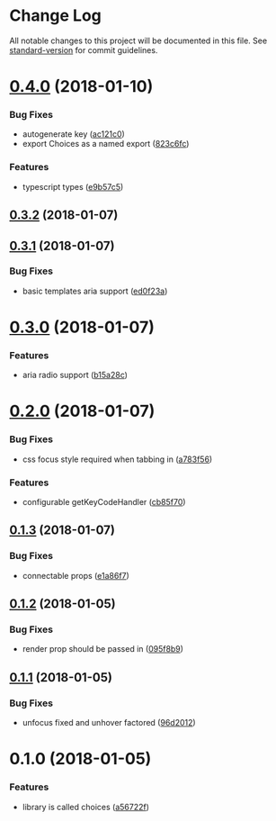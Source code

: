 # Change Log

All notable changes to this project will be documented in this file. See [standard-version](https://github.com/conventional-changelog/standard-version) for commit guidelines.

<a name="0.4.0"></a>
# [0.4.0](https://github.com/sebinsua/react-choices/compare/v0.3.1...v0.4.0) (2018-01-10)


### Bug Fixes

* autogenerate key ([ac121c0](https://github.com/sebinsua/react-choices/commit/ac121c0))
* export Choices as a named export ([823c6fc](https://github.com/sebinsua/react-choices/commit/823c6fc))


### Features

* typescript types ([e9b57c5](https://github.com/sebinsua/react-choices/commit/e9b57c5))



<a name="0.3.2"></a>
## [0.3.2](https://github.com/sebinsua/react-choices/compare/v0.3.1...v0.3.2) (2018-01-07)



<a name="0.3.1"></a>
## [0.3.1](https://github.com/sebinsua/react-choices/compare/v0.3.0...v0.3.1) (2018-01-07)


### Bug Fixes

* basic templates aria support ([ed0f23a](https://github.com/sebinsua/react-choices/commit/ed0f23a))



<a name="0.3.0"></a>
# [0.3.0](https://github.com/sebinsua/react-choices/compare/v0.2.0...v0.3.0) (2018-01-07)


### Features

* aria radio support ([b15a28c](https://github.com/sebinsua/react-choices/commit/b15a28c))



<a name="0.2.0"></a>
# [0.2.0](https://github.com/sebinsua/react-choices/compare/v0.1.3...v0.2.0) (2018-01-07)


### Bug Fixes

* css focus style required when tabbing in ([a783f56](https://github.com/sebinsua/react-choices/commit/a783f56))


### Features

* configurable getKeyCodeHandler ([cb85f70](https://github.com/sebinsua/react-choices/commit/cb85f70))



<a name="0.1.3"></a>
## [0.1.3](https://github.com/sebinsua/react-choices/compare/v0.1.2...v0.1.3) (2018-01-07)


### Bug Fixes

* connectable props ([e1a86f7](https://github.com/sebinsua/react-choices/commit/e1a86f7))



<a name="0.1.2"></a>
## [0.1.2](https://github.com/sebinsua/react-choices/compare/v0.1.1...v0.1.2) (2018-01-05)


### Bug Fixes

* render prop should be passed in ([095f8b9](https://github.com/sebinsua/react-choices/commit/095f8b9))



<a name="0.1.1"></a>
## [0.1.1](https://github.com/sebinsua/react-choices/compare/v0.1.0...v0.1.1) (2018-01-05)


### Bug Fixes

* unfocus fixed and unhover factored ([96d2012](https://github.com/sebinsua/react-choices/commit/96d2012))



<a name="0.1.0"></a>
# 0.1.0 (2018-01-05)


### Features

* library is called choices ([a56722f](https://github.com/sebinsua/react-choices/commit/a56722f))
